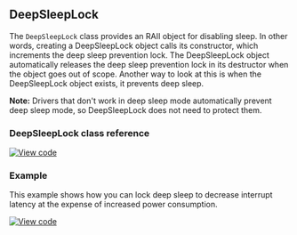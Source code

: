 ## DeepSleepLock

The `DeepSleepLock` class provides an RAII object for disabling sleep. In other words, creating a DeepSleepLock object calls its constructor, which increments the deep sleep prevention lock. The DeepSleepLock object automatically releases the deep sleep prevention lock in its destructor when the object goes out of scope. Another way to look at this is when the DeepSleepLock object exists, it prevents deep sleep.

<span class="notes">**Note:** Drivers that don't work in deep sleep mode automatically prevent deep sleep mode, so DeepSleepLock does not need to protect them.</span>

### DeepSleepLock class reference

[![View code](https://www.mbed.com/embed/?type=library)](https://os.mbed.com/docs/v5.7/mbed-os-api-doxy/classmbed_1_1_deep_sleep_lock.html)

### Example

This example shows how you can lock deep sleep to decrease interrupt latency at the expense of increased power consumption.

[![View code](https://www.mbed.com/embed/?url=https://os.mbed.com/teams/mbed_example/code/DeepSleepLock_Example_1/)](https://os.mbed.com/teams/mbed_example/code/DeepSleepLock_Example_1/file/66aac0656e71/main.cpp)
